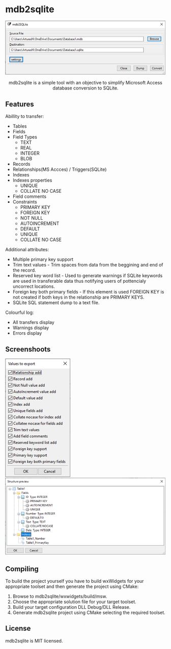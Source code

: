 # mdb2sqlite
<p align="center"><img src="img/start-window.png"></p>
<p align="center">mdb2sqlite is a simple tool with an objective to simplify Microsoft Access database conversion to SQLite.</p>

## Features
Abillity to transfer:
* Tables
* Fields
* Field Types
  * TEXT
  * REAL
  * INTEGER
  * BLOB
* Records
* Relationships(MS Accces) / Triggers(SQLite)
* Indexes 
* Indexes properties
  * UNIQUE
  * COLLATE NO CASE
* Field comments
* Constraints
  * PRIMARY KEY
  * FOREIGN KEY
  * NOT NULL
  * AUTOINCREMENT
  * DEFAULT
  * UNIQUE
  * COLLATE NO CASE
  
Additional attributes:
 * Multiple primary key support
 * Trim text values - Trim spaces from data from the beggining and end of the record.
 * Reserved key word list - Used to generate warnings if SQLite keywords are used in transferable data thus notifying users of pottencialy uncorrect locations.
 * Foreign key both primary fields - If this element is used FOREIGN KEY is not created if both keys in the relationship are PRIMARY KEYS.
 * SQLite SQL statement dump to a text file.
 
Colourful log:
 * All transfers display
 * Warnings display
 * Errors display
  
## Screenshoots
![Alt text](img/configuration-window.png)
![Alt text](img/structure-preview-window.png)

## Compiling
To build the project yourself you have to build wxWidgets for your appropriate toolset and then generate the project using CMake:

1) Browse to mdb2sqlite/wxwidgets/build/msw. 
2) Choose the appropriate solution file for your target toolset.
3) Build your target configuration DLL Debug/DLL Release.
4) Generate mdb2sqlite project using CMake selecting the required toolset.

## License
mdb2sqlite is MIT licensed.

